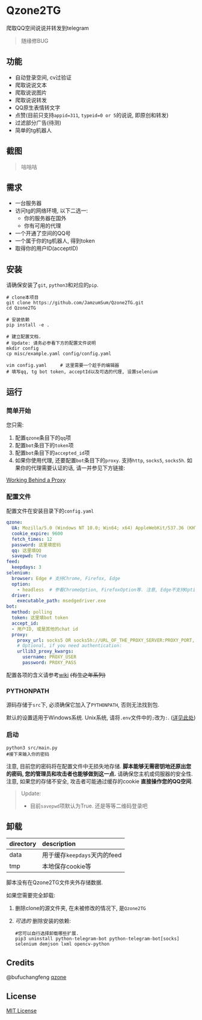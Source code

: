 # Qzone2TG

爬取QQ空间说说并转发到telegram

> 随缘修BUG

## 功能

* 自动登录空间, cv过验证
* 爬取说说文本
* 爬取说说图片
* 爬取说说转发
* QQ原生表情转文字
* 点赞(目前只支持`appid=311`, `typeid=0 or 5`的说说, 即原创和转发)
* 过滤部分广告(待测)
* 简单的tg机器人

## 截图

> 咕咕咕

## 需求

* 一台服务器
* 访问tg的网络环境, 以下二选一:
  * 你的服务器在国外
  * 你有可用的代理
* 一个开通了空间的QQ号
* 一个属于你的tg机器人, 得到token
* 取得你的用户ID(acceptID)

## 安装

请确保安装了`git`, `python3`和对应的`pip`.

``` shell
# clone本项目
git clone https://github.com/JamzumSum/Qzone2TG.git
cd Qzone2TG

# 安装依赖
pip install -e .

# 建立配置文档. 
# Update: 请务必参看下方的配置文件说明
mkdir config
cp misc/example.yaml config/config.yaml

vim config.yaml     # 这里需要一个趁手的编辑器
# 填写qq, tg bot token, acceptId以及可选的代理, 设置selenium
```

## 运行

### 简单开始

您只需:

1. 配置`qzone`条目下的`qq`项
2. 配置`bot`条目下的`token`项
3. 配置`bot`条目下的`accepted_id`项
4. 如果你使用代理, 还要配置`bot`条目下的`proxy`. 支持`http`, `socks5`, `socks5h`. 如果你的代理需要认证的话, 请一并参见下方链接:

[Working Behind a Proxy][1]

### 配置文件

配置文件在安装目录下的`config.yaml`

``` yaml
qzone:
  UA: Mozilla/5.0 (Windows NT 10.0; Win64; x64) AppleWebKit/537.36 (KHTML, like Gecko) Chrome/87.0.4280.88 Safari/537.36 Edg/87.0.664.66
  cookie_expire: 9600
  fetch_times: 12
  password: 这里填密码
  qq: 这里填QQ
  savepwd: True
feed:
  keepdays: 3
selenium:
  browser: Edge # 支持Chrome, Firefox, Edge
  option:
    - headless  # 参看ChromeOption, FirefoxOption等. 注意, Edge不支持Option. 如果您使用Edge, 请去掉option条目
  driver:
    executable_path: msedgedriver.exe
bot:
  method: polling
  token: 这里填bot token
  accept_id:
  - 用户ID, 或是其他的chat id
  proxy:
    proxy_url: socks5 OR socks5h://URL_OF_THE_PROXY_SERVER:PROXY_PORT,
    # Optional, if you need authentication:
    urllib3_proxy_kwargs: 
      username: PROXY_USER
      password: PROXY_PASS
```
配置各项的含义请参考[wiki](https://github.com/JamzumSum/Qzone2TG/wiki/%E9%85%8D%E7%BD%AE%E6%96%87%E6%A1%A3)
~~(有生之年系列)~~

### PYTHONPATH

源码存储于`src`下, 必须确保它加入了`PYTHONPATH`, 否则无法找到包.

默认的设置适用于Windows系统. Unix系统, 请将`.env`文件中的`;`改为`:`. ([详见此处][2])

### 启动

``` shell
python3 src/main.py
#接下来输入你的密码
```

注意, 目前您的密码将在配置文件中无损失地存储. __脚本能够无需密钥地还原出您的密码, 您的管理员和攻击者也能够做到这一点.__ 请确保您主机或伺服器的安全性. 
注意, 如果您的存储不安全, 攻击者可能通过缓存的cookie __直接操作您的QQ空间__. 

> Update: 
> - 目前`savepwd`项默认为True. 还是等等二维码登录吧

## 卸载

|directory  |description  |
|:----------|:------------|
|data       |用于缓存`keepdays`天内的feed|
|tmp        |本地保存cookie等|

脚本没有在Qzone2TG文件夹外存储数据. 

如果您需要完全卸载:
1. 删除clone的源文件夹, 在未被修改的情况下, 是`Qzone2TG`
2. _可选的_  删除安装的依赖:

    ``` shell
    #您可以自行选择卸载哪些扩展.
    pip3 uninstall python-telegram-bot python-telegram-bot[socks] selenium demjson lxml opencv-python
    ```

## Credits

@bufuchangfeng [qzone](https://github.com/bufuchangfeng/qzone/blob/master/qzone_with_code.py)

## License

[MIT License](https://github.com/JamzumSum/Qzone2TG/blob/master/LICENSE)

[1]: https://github.com/python-telegram-bot/python-telegram-bot/wiki/Working-Behind-a-Proxy "Working Behind a Proxy"
[2]: https://code.visualstudio.com/docs/python/environments#_environment-variable-definitions-file "Use of the PYTHONPATH variable"
